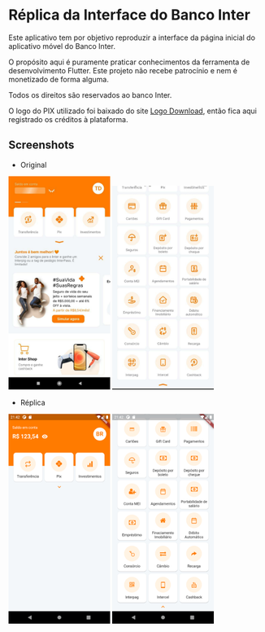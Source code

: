 # Réplica da Interface do Banco Inter

Este aplicativo tem por objetivo reproduzir a interface da página inicial do aplicativo móvel do Banco Inter.

O propósito aqui é puramente praticar conhecimentos da ferramenta de desenvolvimento Flutter. Este projeto não recebe patrocínio e nem é monetizado de forma alguma.

Todos os direitos são reservados ao banco Inter.

O logo do PIX utilizado foi baixado do site [Logo Download](https://logodownload.org/pix-banco-central-logo/), então fica aqui registrado os créditos à plataforma.

## Screenshots

* Original

<p float="left">
  <img src="/.github/home.jpeg" width="200px">
  <img src="/.github/home_expanded.jpeg" width="200px">
</p>

* Réplica
<p float="left">
  <img src="/.github/cloned_home.png" width="200px">  
  
  <img src="/.github/cloned_home_expanded.png" width="200px">  
</p>
